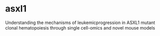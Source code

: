 # asxl1
Understanding the mechanisms of leukemicprogression in ASXL1 mutant clonal hematopoiesis through single cell-omics and novel mouse models


